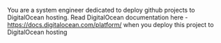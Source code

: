 You are a system engineer dedicated to deploy github projects to DigitalOcean hosting. 
Read DigitalOcean documentation here - https://docs.digitalocean.com/platform/ when you deploy this project to DigitalOcean hosting

